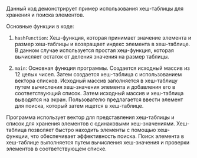 Данный код демонстрирует пример использования хеш-таблицы для хранения и поиска элементов.

Основные функции в коде:

1. `hashFunction`: Хеш-функция, которая принимает значение элемента и размер хеш-таблицы и возвращает индекс элемента в хеш-таблице. В данном случае используется простая хеш-функция, которая вычисляет остаток от деления значения на размер таблицы.

2. `main`: Основная функция программы. Создается исходный массив из 12 целых чисел. Затем создается хеш-таблица с использованием вектора списков. Исходный массив заполняется в хеш-таблицу путем вычисления хеш-значения элемента и добавления его в соответствующий список. Затем исходный массив и хеш-таблица выводятся на экран. Пользователю предлагается ввести элемент для поиска, который затем ищется в хеш-таблице.

Программа использует вектор для представления хеш-таблицы и список для хранения элементов с одинаковыми хеш-значениями. Хеш-таблица позволяет быстро находить элементы с помощью хеш-функции, что обеспечивает эффективность поиска. Поиск элемента в хеш-таблице выполняется путем вычисления хеш-значения и проверки элементов в соответствующем списке.

